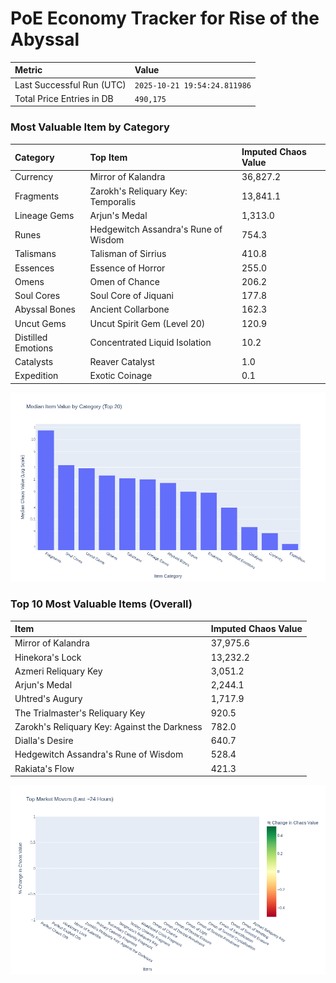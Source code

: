 # PoE Economy Tracker for Rise of the Abyssal

<!-- START_MAINTENANCE -->
| Metric | Value |
|:---|:---|
| Last Successful Run (UTC) | `2025-10-21 19:54:24.811986` |
| Total Price Entries in DB | `490,175` |

<!-- END_MAINTENANCE -->

<!-- START_DATAFRAME_DEBUG -->
<!-- END_DATAFRAME_DEBUG -->

<!-- START_CATEGORY_ANALYSIS -->
### Most Valuable Item by Category
| Category | Top Item | Imputed Chaos Value |
| :--- | :--- | :--- |
| Currency | Mirror of Kalandra | 36,827.2 |
| Fragments | Zarokh's Reliquary Key: Temporalis | 13,841.1 |
| Lineage Gems | Arjun's Medal | 1,313.0 |
| Runes | Hedgewitch Assandra's Rune of Wisdom | 754.3 |
| Talismans | Talisman of Sirrius | 410.8 |
| Essences | Essence of Horror | 255.0 |
| Omens | Omen of Chance | 206.2 |
| Soul Cores | Soul Core of Jiquani | 177.8 |
| Abyssal Bones | Ancient Collarbone | 162.3 |
| Uncut Gems | Uncut Spirit Gem (Level 20) | 120.9 |
| Distilled Emotions | Concentrated Liquid Isolation | 10.2 |
| Catalysts | Reaver Catalyst | 1.0 |
| Expedition | Exotic Coinage | 0.1 |


![Category Analysis Chart](charts/category_analysis.png)
<!-- END_ANALYSIS -->

<!-- START_ANALYSIS -->
### Top 10 Most Valuable Items (Overall)
| Item | Imputed Chaos Value |
| :--- | :--- |
| Mirror of Kalandra | 37,975.6 |
| Hinekora's Lock | 13,232.2 |
| Azmeri Reliquary Key | 3,051.2 |
| Arjun's Medal | 2,244.1 |
| Uhtred's Augury | 1,717.9 |
| The Trialmaster's Reliquary Key | 920.5 |
| Zarokh's Reliquary Key: Against the Darkness | 782.0 |
| Dialla's Desire | 640.7 |
| Hedgewitch Assandra's Rune of Wisdom | 528.4 |
| Rakiata's Flow | 421.3 |


![Market Movers Chart](charts/market_movers.png)
<!-- END_ANALYSIS -->
